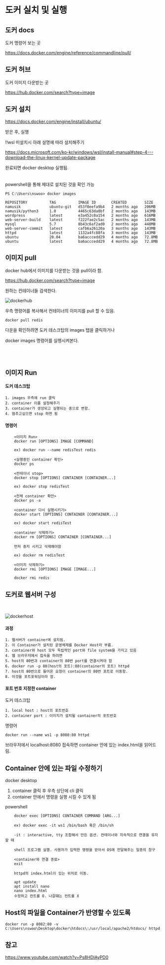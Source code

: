 # 도커 실치 및 실행 

## 도커 docs

도커 명령어 보는 곳

https://docs.docker.com/engine/reference/commandline/pull/

## 도커 허브

도커 이미지 다운받는 곳

https://hub.docker.com/search?type=image


## 도커 설치 

https://docs.docker.com/engine/install/ubuntu/

받은 후, 실행

!!wsl 미설치시 아래 설명에 따라 설치해주기

https://docs.microsoft.com/ko-kr/windows/wsl/install-manual#step-4---download-the-linux-kernel-update-package


완료되면 docker desktop 실행됨.
</br>
</br>
</br>
powershell을 통해 제대로 설치된 것을 확인 가능

```
PS C:\Users\nswoo> docker images

REPOSITORY          TAG          IMAGE ID       CREATED        SIZE
namusik             ubuntu-git   d53f0eefa9b4   2 months ago   206MB
namusik/python3     1.0          4465c63da8bf   2 months ago   143MB
wordpress           latest       e3a452c0a154   2 months ago   616MB
web-server-build    latest       f222fae2c5ac   2 months ago   143MB
mysql               5.7          8b43c6af2ad0   2 months ago   448MB
web-server-commit   latest       cafb6a26120a   3 months ago   143MB
httpd               latest       1132a4fc88fa   3 months ago   143MB
ubuntu              20.04        ba6acccedd29   4 months ago   72.8MB
ubuntu              latest       ba6acccedd29   4 months ago   72.8MB
```

## 이미지 pull

docker hub에서 이미지를 다운받는 것을 pull이라 함.

https://hub.docker.com/search?type=image

원하는 컨테이너들 검색한다.

![dockerhub](../images/docker/dockerhub.jpg)

우측 명령어를 복사해서 컨테이너의 이미지를 pull 할 수 있음.

```
docker pull redis
```

다운을 확인하려면 도커 데스크탑의 images 탭을 클릭하거나 

docker images 명령어를 실행시켜본다.

</br>
</br>

## 이미지 Run 

#### 도커 데스크탑 

    1. images 우측에 run 클릭
    2. container 이름 설정해주기
    3. container가 생성되고 실행되는 중으로 변함.
    4. 멈추고싶으면 stop 하면 됨

#### 명령어
```
    <이미지 Run>
    docker run [OPTIONS] IMAGE [COMMAND]

    ex) docker run --name redisTest redis
```
```
    <실행중인 container 확인>
    docker ps
```
```
    <컨테이너 stop>
    docker stop [OPTIONS] CONTAINER [CONTAINER...]

    ex) docker stop redisTest
```
```
    <전체 container 확안>
    docker ps -a
```
```
    <container 다시 실행시키기>
    docker start [OPTIONS] CONTAINER [CONTAINER...]
    
    ex) docker start redisTest
```
```
    <container 삭제하기>
    docker rm [OPTIONS] CONTAINER [CONTAINER...]

    먼저 중지 시키고 삭제해야함

    ex) docker rm redisTest
```
``` 
    <이미지 삭제하기>
    docker rmi [OPTIONS] IMAGE [IMAGE...]

    docker rmi redis
```

## 도커로 웹서버 구성
</br>

![dockerhost](../images/docker/dockerhost.png)

#### 과정 

    1. 웹서버가 container에 설치됨.
    2. 이 Container가 설치된 운영체제를 Docker Host라 부름. 
    3. container와 host 모두 독립적인 port와 file system을 가지고 있음
    4. 웹 브라우저에서 접속을 하려면 
    5. host의 80번과 container의 80번 port를 연결시켜야 함
    6. docker run -p 80(host의 포트):80(container의 포트) httpd
    7. host의 80번으로 들어온 요청이 container의 80번 포트로 이동함.
    8. 이것을 포트포워딩이라 함.

#### 포트 번호 지정한 container

도커 데스크탑

    1. local host : host의 포트번호
    2. container port : 이미지가 설치될 container의 포트번호

명령어

    docker run --name ws1 -p 8080:80 httpd

브라우저에서 localhost:8080 접속하면 container 안에 있는 index.html을 읽어드림.

## Container 안에 있는 파일 수정하기 

docker desktop 

1. container 클릭 후 우측 상단에 cli 클릭
2. container 안에서 명령을 실행 시킬 수 있게 됨

powershell 

```
    docker exec [OPTIONS] CONTAINER COMMAND [ARG...]

    ex) docker exec -it ws1 /bin/bash 혹은 /bin/sh

    -it : interactive, tty 조합해서 만든 옵션. 컨테이너와 지속적으로 연결을 유지할 때

    shell 프로그램 실행. 사용자가 입력한 명령을 받아서 OS에 전달해주는 일종의 창구

    <container와 연결 종료>
    exit
```
```
    httpd의 index.html이 있는 위치로 이동.

    apt update
    apt install nano
    nano index.html 
    수정하고 컨트롤 O. 나갈떄는 컨트롤 X
```

## Host의 파일을 Container가 반영할 수 있도록 

    docker run -p 8082:80 -v C:\Users\nswoo\Desktop\docker\htdocs\:/usr/local/apache2/htdocs/ httpd
   

## 참고

https://www.youtube.com/watch?v=Ps8HDIAyPD0

